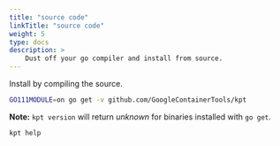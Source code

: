 ```yaml
---
title: "source code"
linkTitle: "source code"
weight: 5
type: docs
description: >
    Dust off your go compiler and install from source.
---
```


Install by compiling the source.

```sh
GO111MODULE=on go get -v github.com/GoogleContainerTools/kpt
```

**Note:** `kpt version` will return *unknown* for binaries installed
with `go get`.

```sh
kpt help
```
